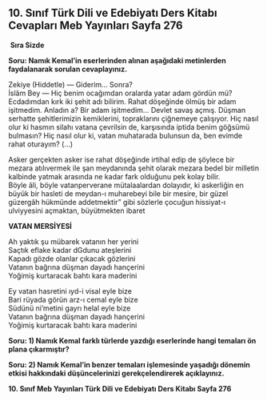 ## 10. Sınıf Türk Dili ve Edebiyatı Ders Kitabı Cevapları Meb Yayınları Sayfa 276

 **Sıra Sizde**

**Soru: Namık Kemal’in eserlerinden alınan aşağıdaki metinlerden faydalanarak sorulan cevaplayınız.**

Zekiye (Hiddetle) — Giderim… Sonra?  
 İslâm Bey — Hiç benim ocağımdan oralarda yatar adam gördün mü? Ecdadımdan kırk iki şehit adı bilirim. Rahat döşeğinde ölmüş bir adam işitmedim. Anladın a? Bir adam işitmedim… Devlet savaş açmış. Düşman serhatte şehitlerimizin kemiklerini, topraklarını çiğnemeye çalışıyor. Hiç nasıl olur ki hasmın silahı vatana çevrilsin de, karşısında iptida benim göğsümü bulmasın? Hiç nasıl olur ki, vatan muhatarada bulunsun da, ben evimde rahat oturayım? (…)

Asker gerçekten asker ise rahat döşeğinde irtihal edip de şöylece bir mezara atılıvermek ile şan meydanında şehit olarak mezara bedel bir milletin kalbinde yatmak arasında ne kadar fark olduğunu pek kolay bilir.  
 Böyle âli, böyle vatanperverane mütalaalardan dolayıdır, ki askerliğin en büyük bir hasleti de meydan-ı muharebeyi bile bir mesire, bir güzel güzergâh hükmünde addetmektir” gibi sözlerle çocuğun hissiyat-ı ulviyyesini açmaktan, büyütmekten ibaret

**VATAN MERSİYESİ**

Ah yaktık şu mübarek vatanın her yerini  
 Saçtık eflake kadar dGdunu ateşlerini  
 Kapadı gözde olanlar çıkacak gözlerini  
 Vatanın bağrına düşman dayadı hançerini  
 Yoğimiş kurtaracak bahtı kara maderini

Ey vatan hasretini ıyd-i visal eyle bize  
 Bari rüyada görün arz-ı cemal eyle bize  
 Südünü ni’metini gayrı helal eyle bize  
 Vatanın bağrına düşman dayadı hançerini  
 Yoğimiş kurtaracak bahtı kara maderini

**Soru: 1) Namık Kemal farklı türlerde yazdığı eserlerinde hangi temaları ön plana çıkarmıştır?**

**Soru: 2) Namık Kemal’in benzer temaları işlemesinde yaşadığı dönemin etkisi hakkındaki düşüncelerinizi gerekçelendirerek açıklayınız.**

**10. Sınıf Meb Yayınları Türk Dili ve Edebiyatı Ders Kitabı Sayfa 276**